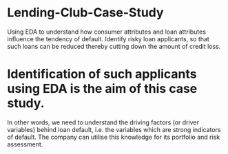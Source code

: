# Lending-Club-Case-Study
Using EDA to understand how consumer attributes and loan attributes influence the tendency of default.
Identify risky loan applicants, so that such loans can be reduced thereby cutting down the amount of credit loss. 
# Identification of such applicants using EDA is the aim of this case study.
In other words, we need to understand the driving factors (or driver variables) behind loan default, i.e. the variables which are strong indicators of default.  The company can utilise this knowledge for its portfolio and risk assessment. 
